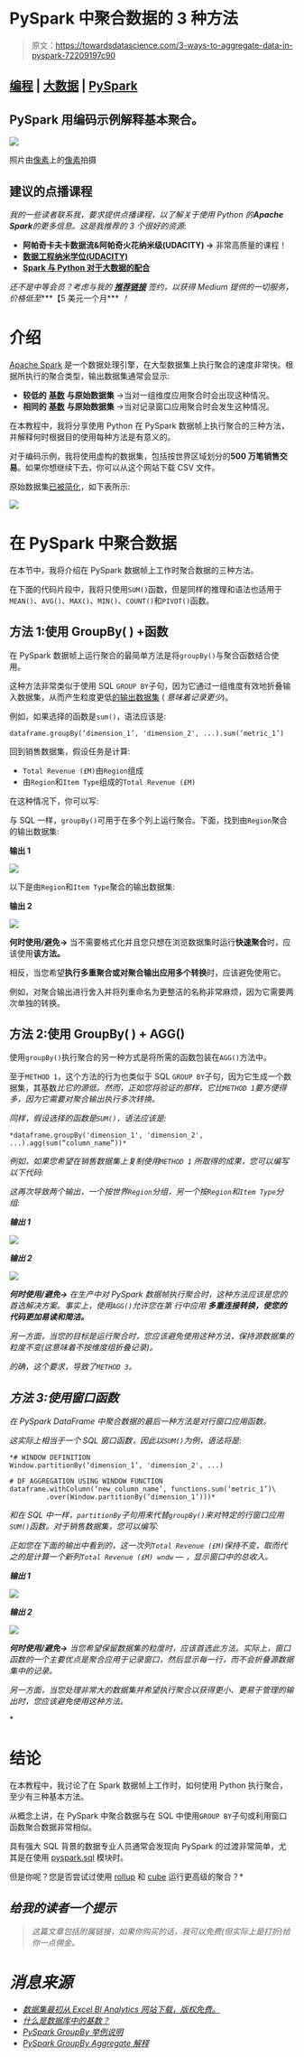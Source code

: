 # PySpark 中聚合数据的 3 种方法

> 原文：<https://towardsdatascience.com/3-ways-to-aggregate-data-in-pyspark-72209197c90>

## [编程](https://towardsdatascience.com/tagged/programming) | [大数据](https://towardsdatascience.com/tagged/big-data) | [PySpark](https://towardsdatascience.com/tagged/pyspark)

## PySpark 用编码示例解释基本聚合。

[![](img/15c7bb4966fa85c4abce8a20724175c9.png)](https://imp.i115008.net/zaX10r)

照片由[像素](https://www.pexels.com/photo/close-up-photo-of-fire-266526/)上的[像素](https://www.pexels.com/photo/close-up-photo-of-fire-266526/)拍摄

## 建议的点播课程

*我的一些读者联系我，要求提供点播课程，以了解关于使用 Python 的****Apache Spark****的更多信息。这是我推荐的 3 个很好的资源:*

*   **阿帕奇卡夫卡数据流&阿帕奇火花纳米级(UDACITY) →** 非常高质量的课程！
*   [**数据工程纳米学位(UDACITY)**](https://imp.i115008.net/zaX10r)
*   [**Spark 与 Python 对于大数据的配合**](https://click.linksynergy.com/deeplink?id=533LxfDBSaM&mid=39197&murl=https%3A%2F%2Fwww.udemy.com%2Fcourse%2Fspark-and-python-for-big-data-with-pyspark%2F)

*还不是中等会员？考虑与我的* [***推荐链接***](https://anbento4.medium.com/membership) *签约，以获得 Medium 提供的一切服务，价格低至****【5 美元一个月*** *！*

# 介绍

[Apache Spark](https://www.databricks.com/spark/about) 是一个数据处理引擎，在大型数据集上执行聚合的速度非常快。根据所执行的聚合类型，输出数据集通常会显示:

*   **较低的** [**基数**](https://dzone.com/articles/what-is-high-cardinality) **与原始数据集** →当对一组维度应用聚合时会出现这种情况。
*   **相同的** [**基数**](https://dzone.com/articles/what-is-high-cardinality) **与原始数据集** →当对记录窗口应用聚合时会发生这种情况。

在本教程中，我将分享使用 Python 在 PySpark 数据帧上执行聚合的三种方法，并解释何时根据目的使用每种方法是有意义的。

对于编码示例，我将使用虚构的数据集，包括按世界区域划分的**500 万笔销售交易**。如果你想继续下去，你可以从这个网站下载 CSV 文件。

原始数据集[已被简化](https://gist.github.com/anbento0490/49313e47d4e56c7aad35f2baaefb1a8e)，如下表所示:

![](img/cfc4a54ccccb232f8f0e3d6f0a85f2ce.png)[](/3-ways-to-create-tables-with-apache-spark-32aed0f355ab)  

# 在 PySpark 中聚合数据

在本节中，我将介绍在 PySpark 数据帧上工作时聚合数据的三种方法。

在下面的代码片段中，我将只使用`SUM()`函数，但是同样的推理和语法也适用于`MEAN()`、`AVG()`、`MAX()`、`MIN()`、`COUNT()`和`PIVOT()`函数。

## 方法 1:使用 GroupBy( ) +函数

在 PySpark 数据帧上运行聚合的最简单方法是将`groupBy()`与聚合函数结合使用。

这种方法非常类似于使用 SQL `GROUP BY`子句，因为它通过一组维度有效地折叠输入数据集，从而产生粒度更低[的输出数据集](https://www.techopedia.com/definition/31722/granular-data) ( *意味着记录更少*)。

例如，如果选择的函数是`sum()`，语法应该是:

```
dataframe.groupBy(‘dimension_1’, 'dimension_2', ...).sum(‘metric_1’)
```

回到销售数据集，假设任务是计算:

*   `Total Revenue (£M)`由`Region`组成
*   由`Region`和`Item Type`组成的`Total Revenue (£M)`

在这种情况下，你可以写:

与 SQL 一样，`groupBy()`可用于在多个列上运行聚合。下面，找到由`Region`聚合的输出数据集:

**输出 1**

![](img/daf0165d37db438e556b5d15c8b6bd47.png)

以下是由`Region`和`Item Type`聚合的输出数据集:

**输出 2**

![](img/cfbdfccbfed60fb89566092cc8f50a10.png)

**何时使用/避免→** 当不需要格式化并且您只想在浏览数据集时运行**快速聚合**时，应该使用**该方法。**

相反，当您希望**执行多重聚合或对聚合输出应用多个转换**时，应该避免使用它。

例如，对聚合输出进行舍入并将列重命名为更整洁的名称非常麻烦，因为它需要两次单独的转换。

## 方法 2:使用 GroupBy( ) + AGG()

使用`groupBy()`执行聚合的另一种方式是将所需的函数包装在`AGG()`方法中。

至于`METHOD 1`，这个方法的行为也类似于 SQL `GROUP BY`子句，因为它生成一个数据集，其基数*比它的源低。然而，正如您将验证的那样，它比`METHOD 1`要方便得多，因为它需要对聚合输出执行多次转换。*

*同样，假设选择的函数是`SUM()`，语法应该是:*

```
*dataframe.groupBy('dimension_1', 'dimension_2', ...).agg(sum(“column_name”))*
```

*例如，如果您希望在销售数据集上复制使用`METHOD 1` 所取得的成果，您可以编写以下代码:*

*这再次导致两个输出，一个按世界`Region`分组，另一个按`Region`和`Item Type`分组:*

***输出 1***

*![](img/daf0165d37db438e556b5d15c8b6bd47.png)*

***输出 2***

*![](img/cfbdfccbfed60fb89566092cc8f50a10.png)*

***何时使用/避免→** 在生产中对 PySpark 数据帧执行聚合时，这种方法应该是您的首选解决方案。事实上，使用`AGG()`允许您在第 行中应用 ***多重连接转换，使您的代码更加易读和简洁。****

*另一方面，当您的目标是运行聚合时，您应该避免使用这种方法，保持源数据集的粒度不变(*这意味着不按维度组*折叠记录)。*

*的确，这个要求，导致了`METHOD 3`。*

## *方法 3:使用窗口函数*

*在 PySpark DataFrame 中聚合数据的最后一种方法是对行窗口应用函数。*

*这实际上相当于一个 SQL 窗口函数，因此以`SUM()`为例，语法将是:*

```
*# WINDOW DEFINITION
Window.partitionBy(‘dimension_1’, 'dimension_2', ...)

# DF AGGREGATION USING WINDOW FUNCTION
dataframe.withColumn(‘new_column_name’, functions.sum(‘metric_1’)\
         .over(Window.partitionBy(‘dimension_1’)))*
```

*和在 SQL 中一样，`partitionBy`子句用来代替`groupBy()`来对特定的行窗口应用`SUM()`函数。对于销售数据集，您可以编写:*

*正如您在下面的输出中看到的，这一次列`Total Revenue (£M)`保持不变，取而代之的是计算一个新列`Total Revenue (£M) wndw` — *，显示窗口*中的总收入。*

***输出 1***

*![](img/0fb34c38e5d9d335f85263b0cb148b15.png)*

***输出 2***

*![](img/f1aa487f7541f2accf3a2812d2365771.png)*

***何时使用/避免→** 当您希望保留数据集的粒度时，应该首选此方法。实际上，窗口函数的一个主要优点是聚合应用于记录窗口，然后显示每一行，而不会折叠源数据集中的记录。*

*另一方面，当您处理非常大的数据集并希望执行聚合以获得更小、更易于管理的输出时，您应该避免使用这种方法。*

*[](/3-nanodegrees-you-should-consider-to-advance-your-data-engineering-career-in-2021-baf597debc72)  

# 结论

在本教程中，我讨论了在 Spark 数据帧上工作时，如何使用 Python 执行聚合，至少有三种基本方法。

从概念上讲，在 PySpark 中聚合数据与在 SQL 中使用`GROUP BY`子句或利用窗口函数聚合数据非常相似。

具有强大 SQL 背景的数据专业人员通常会发现向 PySpark 的过渡非常简单，尤其是在使用 [pyspark.sql](https://spark.apache.org/docs/2.4.0/api/python/pyspark.sql.html#pyspark-sql-module) 模块时。

但是你呢？您是否尝试过使用 [rollup](https://spark.apache.org/docs/3.2.0/api/python/reference/api/pyspark.sql.DataFrame.rollup.html) 和 [cube](https://spark.apache.org/docs/latest/api/python/reference/pyspark.sql/api/pyspark.sql.DataFrame.cube.html) 运行更高级的聚合？* 

## *给我的读者一个提示*

> *这篇文章包括附属链接，如果你购买的话，我可以免费(但实际上是打折)给你一点佣金。*

# ***消息来源***

*   *[数据集最初从 Excel BI Analytics 网站下载，版权免费。](https://excelbianalytics.com/wp/downloads-18-sample-csv-files-data-sets-for-testing-sales/)*
*   *[什么是数据库中的基数？](https://orangematter.solarwinds.com/2020/01/05/what-is-cardinality-in-a-database/)*
*   *[PySpark GroupBy 举例说明](https://sparkbyexamples.com/pyspark/pyspark-groupby-explained-with-example/)*
*   *[PySpark GroupBy Aggregate 解释](https://sparkbyexamples.com/pyspark/pyspark-groupby-agg-aggregate-explained/)*